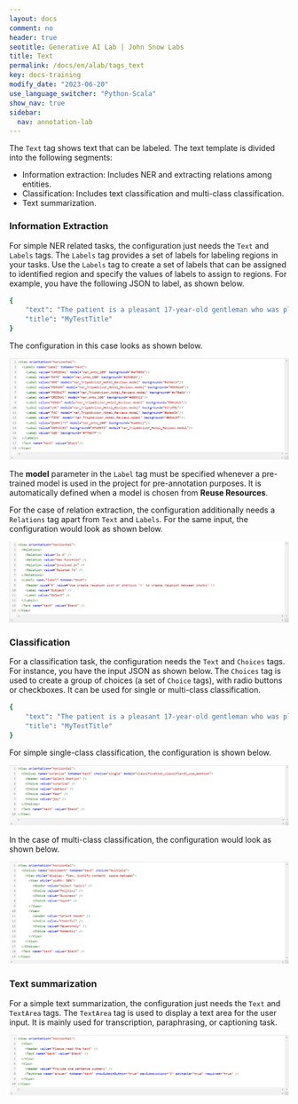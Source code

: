 ```yaml
---
layout: docs
comment: no
header: true
seotitle: Generative AI Lab | John Snow Labs
title: Text
permalink: /docs/en/alab/tags_text
key: docs-training
modify_date: "2023-06-20"
use_language_switcher: "Python-Scala"
show_nav: true
sidebar:
  nav: annotation-lab
---
```


<div class="h3-box" markdown="1">

The `Text` tag shows text that can be labeled. The text template is divided into the following segments:
- Information extraction: Includes NER and extracting relations among entities.
- Classification: Includes text classification and multi-class classification.
- Text summarization.

</div><div class="h3-box" markdown="1">

### Information Extraction

For simple NER related tasks, the configuration just needs the `Text` and `Labels` tags. The `Labels` tag provides a set of labels for labeling regions in your tasks. Use the `Labels` tag to create a set of labels that can be assigned to identified region and specify the values of labels to assign to regions. For example, you have the following JSON to label, as shown below.

```bash
{
    "text": "The patient is a pleasant 17-year-old gentleman who was playing basketball today in gym. Two hours prior to presentation, he started to fall and someone stepped on his ankle and kind of twisted his right ankle and he cannot bear weight on it now. It hurts to move or bear weight. No other injuries noted. He does not think he has had injuries to his ankle in the past. He was given adderall and accutane.",
    "title": "MyTestTitle"
}
```
The configuration in this case looks as shown below.

![NER-labels](/assets/images/annotation_lab/xml-tags/NER_labels.png)

The **model** parameter in the `Label` tag must be specified whenever a pre-trained model is used in the project for pre-annotation purposes. It is automatically defined when a model is chosen from **Reuse Resources**.

For the case of relation extraction, the configuration additionally needs a `Relations` tag apart from `Text` and `Labels`. For the same input, the configuration would look as shown below.

![Relations-extraction](/assets/images/annotation_lab/xml-tags/relation_extraction.png)

</div><div class="h3-box" markdown="1">

### Classification

For a classification task, the configuration needs the `Text` and `Choices` tags. For instance, you have the input JSON as shown below. The `Choices` tag is used to create a group of choices (a set of `Choice` tags), with radio buttons or checkboxes. It can be used for single or multi-class classification.

```bash
{
    "text": "The patient is a pleasant 17-year-old gentleman who was playing basketball today in gym. Two hours prior to presentation, he started to fall and someone stepped on his ankle and kind of twisted his right ankle and he cannot bear weight on it now. It hurts to move or bear weight. No other injuries noted. He does not think he has had injuries to his ankle in the past. He was given adderall and accutane.",
    "title": "MyTestTitle"
}
```

For simple single-class classification, the configuration is shown below.

![Classification](/assets/images/annotation_lab/xml-tags/classification.png)

In the case of multi-class classification, the configuration would look as shown below.

![multi-class](/assets/images/annotation_lab/xml-tags/multi-class-classification.png)

</div><div class="h3-box" markdown="1">

### Text summarization

For a simple text summarization, the configuration just needs the `Text` and `TextArea` tags. The `TextArea` tag is used to display a text area for the user input. It is mainly used for transcription, paraphrasing, or captioning task.

![Text-summarization](/assets/images/annotation_lab/xml-tags/text_summarization.png)

</div>